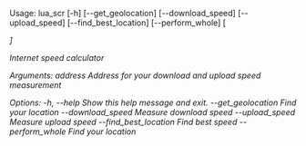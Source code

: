 Usage: lua_scr [-h] [--get_geolocation] [--download_speed]
       [--upload_speed] [--find_best_location] [--perform_whole]
       [<address>]

Internet speed calculator

Arguments:
   address               Address for your download and upload speed measurement

Options:
   -h, --help            Show this help message and exit.
   --get_geolocation     Find your location
   --download_speed      Measure download speed
   --upload_speed        Measure upload speed
   --find_best_location  Find best speed
   --perform_whole       Find your location
